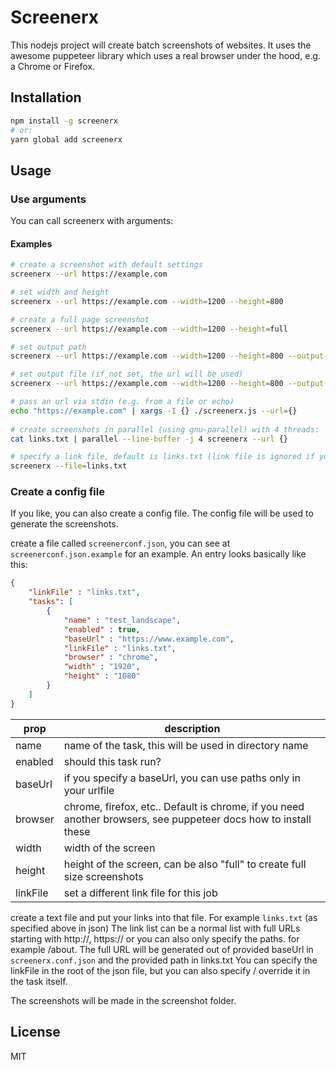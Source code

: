 # Screenerx

This nodejs project will create batch screenshots of websites.
It uses the awesome puppeteer library which uses a real browser under the hood, e.g. a Chrome or Firefox.

## Installation

```bash
npm install -g screenerx
# or:
yarn global add screenerx
```

## Usage

### Use arguments

You can call screenerx with arguments:


#### Examples
```bash
# create a screenshot with default settings
screenerx --url https://example.com

# set width and height
screenerx --url https://example.com --width=1200 --height=800

# create a full page screenshot
screenerx --url https://example.com --width=1200 --height=full

# set output path
screenerx --url https://example.com --width=1200 --height=800 --output-path=screenshots/test

# set output file (if not set, the url will be used)
screenerx --url https://example.com --width=1200 --height=800 --output-path=screenshots/test --output-file=example.jpg

# pass an url via stdin (e.g. from a file or echo)
echo "https://example.com" | xargs -I {} ./screenerx.js --url={}
 
# create screenshots in parallel (using gnu-parallel) with 4 threads: 
cat links.txt | parallel --line-buffer -j 4 screenerx --url {}

# specify a link file, default is links.txt (link file is ignored if you specify an url!)
screenerx --file=links.txt
```

### Create a config file

If you like, you can also create a config file. The config file will be used to generate the screenshots.

create a file called `screenerconf.json`, you can see at `screenerconf.json.example` for an example.
An entry looks basically like this:

```json
{
    "linkFile" : "links.txt",
    "tasks": [
        {
            "name" : "test_landscape",
            "enabled" : true,
            "baseUrl" : "https://www.example.com",
            "linkFile" : "links.txt",
            "browser" : "chrome",
            "width" : "1920",
            "height" : "1080"
        }
    ]
}
```

| prop     | description                                                                                                     |
|----------|-----------------------------------------------------------------------------------------------------------------|
| name     | name of the task, this will be used in directory name                                                           |
| enabled  | should this task run?                                                                                           |
| baseUrl  | if you specify a baseUrl, you can use paths only in your urlfile                                                |
| browser  | chrome, firefox, etc.. Default is chrome, if you need another browsers, see puppeteer docs how to install these |
| width    | width of the screen                                                                                             |
| height   | height of the screen, can be also "full" to create full size screenshots                                        |
| linkFile | set a different link file for this job                                                                          |

create a text file and put your links into that file. For example `links.txt` (as specified above in json)
The link list can be a normal list with full URLs starting with http://, https:// or you can also only specify the paths. for example /about. The full URL will be generated out of provided baseUrl in `screenerx.conf.json` and the provided path in links.txt
You can specify the linkFile in the root of the json file, but you can also specify / override it in the task itself.

The screenshots will be made in the screenshot folder.

## License
MIT